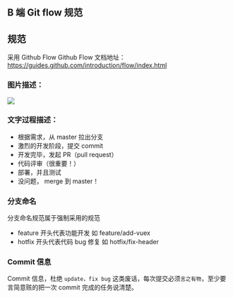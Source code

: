 ## B 端 Git flow 规范
## 规范
采用 Github Flow 
Github Flow 文档地址：https://guides.github.com/introduction/flow/index.html

### 图片描述：
![](https://cdn.nlark.com/yuque/0/2020/png/328441/1609063340633-6a4687b3-2d7b-4d47-8b9e-f43687fb7f27.png)

### 文字过程描述：
+ 根据需求，从 master 拉出分支
+ 激烈的开发阶段，提交 commit
+ 开发完毕，发起 PR（pull request）
+ 代码评审（很重要！）
+ 部署，并且测试
+ 没问题， merge 到 master！


### 分支命名 
分支命名规范属于强制采用的规范
+ feature 开头代表功能开发 如 feature/add-vuex
+ hotfix 开头代表代码 bug 修复 如 hotfix/fix-header

### Commit 信息
Commit 信息，杜绝 `update，fix bug` 这类废话，每次提交必须`言之有物`，至少要言简意赅的把一次 commit 完成的任务说清楚。
